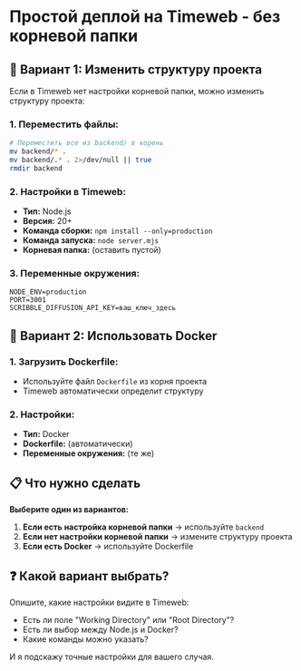 # Простой деплой на Timeweb - без корневой папки

## 🚀 Вариант 1: Изменить структуру проекта

Если в Timeweb нет настройки корневой папки, можно изменить структуру проекта:

### **1. Переместить файлы:**
```bash
# Переместить все из backend/ в корень
mv backend/* .
mv backend/.* . 2>/dev/null || true
rmdir backend
```

### **2. Настройки в Timeweb:**
- **Тип:** Node.js
- **Версия:** 20+
- **Команда сборки:** `npm install --only=production`
- **Команда запуска:** `node server.mjs`
- **Корневая папка:** (оставить пустой)

### **3. Переменные окружения:**
```env
NODE_ENV=production
PORT=3001
SCRIBBLE_DIFFUSION_API_KEY=ваш_ключ_здесь
```

## 🔧 Вариант 2: Использовать Docker

### **1. Загрузить Dockerfile:**
- Используйте файл `Dockerfile` из корня проекта
- Timeweb автоматически определит структуру

### **2. Настройки:**
- **Тип:** Docker
- **Dockerfile:** (автоматически)
- **Переменные окружения:** (те же)

## 📋 Что нужно сделать

**Выберите один из вариантов:**

1. **Если есть настройка корневой папки** → используйте `backend`
2. **Если нет настройки корневой папки** → измените структуру проекта
3. **Если есть Docker** → используйте Dockerfile

## ❓ Какой вариант выбрать?

Опишите, какие настройки видите в Timeweb:
- Есть ли поле "Working Directory" или "Root Directory"?
- Есть ли выбор между Node.js и Docker?
- Какие команды можно указать?

И я подскажу точные настройки для вашего случая.
